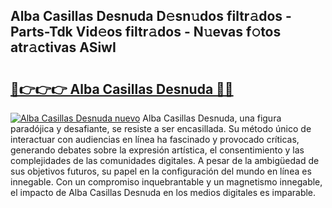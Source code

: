 ## Alba Casillas Desnuda D𝚎sn𝚞dos filtr𝚊dos - Parts-Tdk Vid𝚎os filtr𝚊dos - N𝚞evas f𝚘tos atr𝚊ctivas ASiwI

# <h2><a href="http://mb9g7z3.tromn.icu/?c=Alba+Casillas+Desnuda">🔗👉👉👉 Alba Casillas Desnuda 🔗🔗</a></h2>

[![Alba Casillas Desnuda nuevo](https://i.imgur.com/pEAQMta.gif)](http://mb9g7z3.tromn.icu/?c=Alba+Casillas+Desnuda)
Alba Casillas Desnuda, una figura paradójica y desafiante, se resiste a ser encasillada. Su método único de interactuar con audiencias en línea ha fascinado y provocado críticas, generando debates sobre la expresión artística, el consentimiento y las complejidades de las comunidades digitales. A pesar de la ambigüedad de sus objetivos futuros, su papel en la configuración del mundo en línea es innegable. Con un compromiso inquebrantable y un magnetismo innegable, el impacto de Alba Casillas Desnuda en los medios digitales es imparable.
